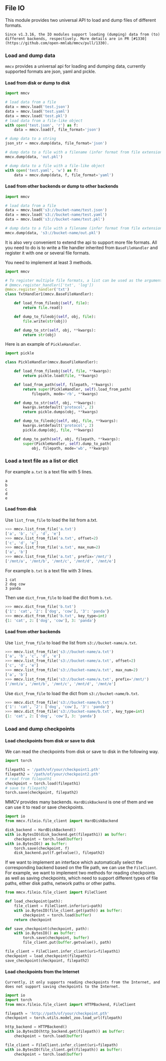 ## File IO

This module provides two universal API to load and dump files of different formats.

```{note}
Since v1.3.16, the IO modules support loading (dumping) data from (to) different backends, respectively. More details are in PR [#1330](https://github.com/open-mmlab/mmcv/pull/1330).
```

### Load and dump data

`mmcv` provides a universal api for loading and dumping data, currently
supported formats are json, yaml and pickle.

#### Load from disk or dump to disk

```python
import mmcv

# load data from a file
data = mmcv.load('test.json')
data = mmcv.load('test.yaml')
data = mmcv.load('test.pkl')
# load data from a file-like object
with open('test.json', 'r') as f:
    data = mmcv.load(f, file_format='json')

# dump data to a string
json_str = mmcv.dump(data, file_format='json')

# dump data to a file with a filename (infer format from file extension)
mmcv.dump(data, 'out.pkl')

# dump data to a file with a file-like object
with open('test.yaml', 'w') as f:
    data = mmcv.dump(data, f, file_format='yaml')
```

#### Load from other backends or dump to other backends

```python
import mmcv

# load data from a file
data = mmcv.load('s3://bucket-name/test.json')
data = mmcv.load('s3://bucket-name/test.yaml')
data = mmcv.load('s3://bucket-name/test.pkl')

# dump data to a file with a filename (infer format from file extension)
mmcv.dump(data, 's3://bucket-name/out.pkl')
```

It is also very convenient to extend the api to support more file formats.
All you need to do is to write a file handler inherited from `BaseFileHandler`
and register it with one or several file formats.

You need to implement at least 3 methods.

```python
import mmcv

# To register multiple file formats, a list can be used as the argument.
# @mmcv.register_handler(['txt', 'log'])
@mmcv.register_handler('txt')
class TxtHandler1(mmcv.BaseFileHandler):

    def load_from_fileobj(self, file):
        return file.read()

    def dump_to_fileobj(self, obj, file):
        file.write(str(obj))

    def dump_to_str(self, obj, **kwargs):
        return str(obj)
```

Here is an example of `PickleHandler`.

```python
import pickle

class PickleHandler(mmcv.BaseFileHandler):

    def load_from_fileobj(self, file, **kwargs):
        return pickle.load(file, **kwargs)

    def load_from_path(self, filepath, **kwargs):
        return super(PickleHandler, self).load_from_path(
            filepath, mode='rb', **kwargs)

    def dump_to_str(self, obj, **kwargs):
        kwargs.setdefault('protocol', 2)
        return pickle.dumps(obj, **kwargs)

    def dump_to_fileobj(self, obj, file, **kwargs):
        kwargs.setdefault('protocol', 2)
        pickle.dump(obj, file, **kwargs)

    def dump_to_path(self, obj, filepath, **kwargs):
        super(PickleHandler, self).dump_to_path(
            obj, filepath, mode='wb', **kwargs)
```

### Load a text file as a list or dict

For example `a.txt` is a text file with 5 lines.

```
a
b
c
d
e
```

#### Load from disk

Use `list_from_file` to load the list from a.txt.

```python
>>> mmcv.list_from_file('a.txt')
['a', 'b', 'c', 'd', 'e']
>>> mmcv.list_from_file('a.txt', offset=2)
['c', 'd', 'e']
>>> mmcv.list_from_file('a.txt', max_num=2)
['a', 'b']
>>> mmcv.list_from_file('a.txt', prefix='/mnt/')
['/mnt/a', '/mnt/b', '/mnt/c', '/mnt/d', '/mnt/e']
```

For example `b.txt` is a text file with 3 lines.

```
1 cat
2 dog cow
3 panda
```

Then use `dict_from_file` to load the dict from `b.txt`.

```python
>>> mmcv.dict_from_file('b.txt')
{'1': 'cat', '2': ['dog', 'cow'], '3': 'panda'}
>>> mmcv.dict_from_file('b.txt', key_type=int)
{1: 'cat', 2: ['dog', 'cow'], 3: 'panda'}
```

#### Load from other backends

Use `list_from_file` to load the list from `s3://bucket-name/a.txt`.

```python
>>> mmcv.list_from_file('s3://bucket-name/a.txt')
['a', 'b', 'c', 'd', 'e']
>>> mmcv.list_from_file('s3://bucket-name/a.txt', offset=2)
['c', 'd', 'e']
>>> mmcv.list_from_file('s3://bucket-name/a.txt', max_num=2)
['a', 'b']
>>> mmcv.list_from_file('s3://bucket-name/a.txt', prefix='/mnt/')
['/mnt/a', '/mnt/b', '/mnt/c', '/mnt/d', '/mnt/e']
```

Use `dict_from_file` to load the dict from `s3://bucket-name/b.txt`.

```python
>>> mmcv.dict_from_file('s3://bucket-name/b.txt')
{'1': 'cat', '2': ['dog', 'cow'], '3': 'panda'}
>>> mmcv.dict_from_file('s3://bucket-name/b.txt', key_type=int)
{1: 'cat', 2: ['dog', 'cow'], 3: 'panda'}
```

### Load and dump checkpoints

#### Load checkpoints from disk or save to disk

We can read the checkpoints from disk or save to disk in the following way.

```python
import torch

filepath1 = '/path/of/your/checkpoint1.pth'
filepath2 = '/path/of/your/checkpoint2.pth'
# read from filepath1
checkpoint = torch.load(filepath1)
# save to filepath2
torch.save(checkpoint, filepath2)
```

MMCV provides many backends. `HardDiskBackend` is one of them and we can use it to read or save checkpoints.

```python
import io
from mmcv.fileio.file_client import HardDiskBackend

disk_backend = HardDiskBackend()
with io.BytesIO(disk_backend.get(filepath1)) as buffer:
    checkpoint = torch.load(buffer)
with io.BytesIO() as buffer:
    torch.save(checkpoint, f)
    disk_backend.put(f.getvalue(), filepath2)
```

If we want to implement an interface which automatically select the corresponding
backend based on the file path, we can use the `FileClient`.
For example, we want to implement two methods for reading checkpoints as well as saving checkpoints,
which need to support different types of file paths, either disk paths, network paths or other paths.

```python
from mmcv.fileio.file_client import FileClient

def load_checkpoint(path):
    file_client = FileClient.infer(uri=path)
    with io.BytesIO(file_client.get(path)) as buffer:
        checkpoint = torch.load(buffer)
    return checkpoint

def save_checkpoint(checkpoint, path):
    with io.BytesIO() as buffer:
        torch.save(checkpoint, buffer)
        file_client.put(buffer.getvalue(), path)

file_client = FileClient.infer_client(uri=filepath1)
checkpoint = load_checkpoint(filepath1)
save_checkpoint(checkpoint, filepath2)
```

#### Load checkpoints from the Internet

```{note}
Currently, it only supports reading checkpoints from the Internet, and does not support saving checkpoints to the Internet.
```

```python
import io
import torch
from mmcv.fileio.file_client import HTTPBackend, FileClient

filepath = 'http://path/of/your/checkpoint.pth'
checkpoint = torch.utils.model_zoo.load_url(filepath)

http_backend = HTTPBackend()
with io.BytesIO(http_backend.get(filepath)) as buffer:
    checkpoint = torch.load(buffer)

file_client = FileClient.infer_client(uri=filepath)
with io.BytesIO(file_client.get(filepath)) as buffer:
    checkpoint = torch.load(buffer)
```
